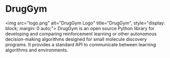 # DrugGym
<img src="logo.png" alt="DrugGym Logo" title="DrugGym", style="display: block; margin: 0 auto;">
DrugGym is an open source Python library for developing and comparing reinforcement learning or other autonomous decision-making algorithms designed for small molecule discovery programs. It provides a standard API to communicate between learning algorithms and environments.
